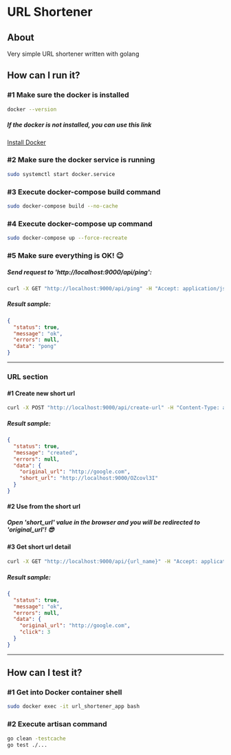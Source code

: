 # URL Shortener
## About
Very simple URL shortener written with golang

## How can I run it?
### #1 Make sure the docker is installed
```bash
docker --version
```
##### If the docker is not installed, you can use this link
<a href="https://docs.docker.com/engine/install/">Install Docker</a>

### #2 Make sure the docker service is running
```bash
sudo systemctl start docker.service
```

### #3 Execute docker-compose build command
```bash
sudo docker-compose build --no-cache
```

### #4 Execute docker-compose up command
```bash
sudo docker-compose up --force-recreate
```

### #5 Make sure everything is OK! :wink:
##### Send request to 'http://localhost:9000/api/ping':
```bash
curl -X GET "http://localhost:9000/api/ping" -H "Accept: application/json"
```
##### Result sample:
```json
{
  "status": true,
  "message": "ok",
  "errors": null,
  "data": "pong"
}
```

<hr>

### URL section
#### #1 Create new short url
```bash
curl -X POST "http://localhost:9000/api/create-url" -H "Content-Type: application/json" -H "Accept: application/json" -d '{"original_url": "http://google.com"}'
```
##### Result sample:
```json
{
  "status": true,
  "message": "created",
  "errors": null,
  "data": {
    "original_url": "http://google.com",
    "short_url": "http://localhost:9000/OZcovl3I"
  }
}
```

#### #2 Use from the short url
##### Open 'short_url' value in the browser and you will be redirected to 'original_url'! :sunglasses:

#### #3 Get short url detail
```bash
curl -X GET "http://localhost:9000/api/{url_name}" -H "Accept: application/json"
```
##### Result sample:
```json
{
  "status": true,
  "message": "ok",
  "errors": null,
  "data": {
    "original_url": "http://google.com",
    "click": 3
  }
}
```

<hr>

## How can I test it?
### #1 Get into Docker container shell
```bash
sudo docker exec -it url_shortener_app bash
```

### #2 Execute artisan command
```bash
go clean -testcache
go test ./...
```